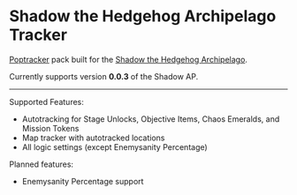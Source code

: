 # Shadow the Hedgehog Archipelago Tracker

[Poptracker](https://github.com/black-sliver/PopTracker/) pack built for the [Shadow the Hedgehog Archipelago](https://github.com/choatix/Archipelago).

Currently supports version **0.0.3** of the Shadow AP.

---

Supported Features:
- Autotracking for Stage Unlocks, Objective Items, Chaos Emeralds, and Mission Tokens
- Map tracker with autotracked locations
- All logic settings (except Enemysanity Percentage)

Planned features:

- Enemysanity Percentage support
